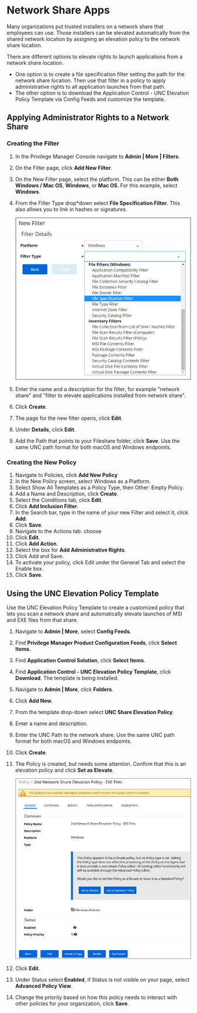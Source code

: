 [title]: # (- Network Share Apps)
[tags]: # (elevate)
[priority]: # (4401)
# Network Share Apps

Many organizations put trusted installers on a network share that employees can use. Those installers can be elevated automatically from the shared network location by assigning an elevation policy to the network share location.

There are different options to elevate rights to launch applications from a network share location.

* One option is to create a file specification filter setting the path for the network share location. Then use that filter in a policy to apply administrative rights to all application launches from that path.
* The other option is to download the Application Control - UNC Elevation Policy Template via Config Feeds and customize the template.

## Applying Administrator Rights to a Network Share

### Creating the Filter

1. In the Privilege Manager Console navigate to __Admin | More | Filters__.
1. On the Filter page, click __Add New Filter__.
1. On the New Filter page, select the platform. This can be either __Both Windows / Mac OS__, __Windows__, or __Mac OS__. For this example, select __Windows__.
1. From the Filter Type drop*down select __File Specification Filter__. This also allows you to link in hashes or signatures.

   ![File Specification Filter](../filters/images/sff/file_spec_filter.png)
1. Enter the name and a description for the filter, for example "network share" and "filter to elevate applications installed from network share".
1. Click __Create__.
1. The page for the new filter opens, click __Edit__.
1. Under __Details__, click __Edit__.
1. Add the Path that points to your Fileshare folder, click __Save__. Use the same UNC path format for both macOS and Windows endpoints.

### Creating the New Policy

1. Navigate to Policies, click __Add New Policy__
1. In the New Policy screen, select Windows as a Platform. 
1. Select Show All Templates as a Policy Type, then Other: Empty Policy.
1. Add a Name and Description, click __Create__.
1. Select the Conditions tab, click __Edit__.
1. Click __Add Inclusion Filter__.
1. In the Search bar, type in the name of your new Filter and select it, click __Add__.
1. Click __Save__.
1. Navigate to the Actions tab. choose 
1. Click __Edit__.
1. Click __Add Action__.
1. Select the box for __Add Administrative Rights__.
1. Click Add and Save.
1. To activate your policy, click Edit under the General Tab and select the Enable box. 
1. Click __Save__.

## Using the UNC Elevation Policy Template

Use the UNC Elevation Policy Template to create a customized policy that lets you scan a network share and automatically elevate launches of MSI and EXE files from that share.

1. Navigate to __Admin | More__, select __Config Feeds__.
1. Find __Privilege Manager Product Configuration Feeds__, click __Select Items__.
1. Find __Application Control Solution__, click __Select Items__.
1. Find __Application Control - UNC Elevation Policy Template__, click __Download__. The template is being installed. 
1. Navigate to __Admin | More__, click __Folders__.
1. Click __Add New__.
1. From the template drop-down select __UNC Share Elevation Policy__.
1. Enter a name and description.
1. Enter the UNC Path to the network share. Use the same UNC path format for both macOS and Windows endpoints.
1. Click __Create__.
1. The Policy is created, but needs some attention. Confirm that this is an elevation policy and click __Set as Elevate__.

   ![Setting new policy to elevated and enabling the policy](images/elevate/elevate.png)
1. Click __Edit__.
1. Under Status select __Enabled__, if Status is not visible on your page, select __Advanced Policy View__.
1. Change the priority based on how this policy needs to interact with other policies for your organization, click __Save__.
